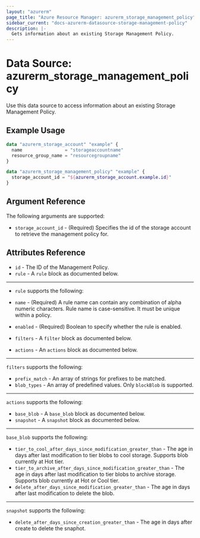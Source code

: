 ```yaml
---
layout: "azurerm"
page_title: "Azure Resource Manager: azurerm_storage_management_policy"
sidebar_current: "docs-azurerm-datasource-storage-management-policy"
description: |-
  Gets information about an existing Storage Management Policy.
---
```


# Data Source: azurerm_storage_management_policy

Use this data source to access information about an existing Storage Management Policy.

## Example Usage

```terraform
data "azurerm_storage_account" "example" {
  name                = "storageaccountname"
  resource_group_name = "resourcegroupname"
}

data "azurerm_storage_management_policy" "example" {
  storage_account_id = "${azurerm_storage_account.example.id}"
}
```

## Argument Reference

The following arguments are supported:

* `storage_account_id` - (Required) Specifies the id of the storage account to retrieve the management policy for.

## Attributes Reference

* `id` - The ID of the Management Policy.
* `rule` - A `rule` block as documented below.

---

* `rule` supports the following:

* `name` - (Required) A rule name can contain any combination of alpha numeric characters. Rule name is case-sensitive. It must be unique within a policy.
* `enabled` - (Required)  Boolean to specify whether the rule is enabled.
* `filters` - A `filter` block as documented below.
* `actions` - An `actions` block as documented below.

---

`filters` supports the following:

* `prefix_match` - An array of strings for prefixes to be matched.
* `blob_types` - An array of predefined values. Only `blockBlob` is supported.

---

`actions` supports the following:

* `base_blob` - A `base_blob` block as documented below.
* `snapshot` - A `snapshot` block as documented below.

---

`base_blob` supports the following:

* `tier_to_cool_after_days_since_modification_greater_than` - The age in days after last modification to tier blobs to cool storage. Supports blob currently at Hot tier.
* `tier_to_archive_after_days_since_modification_greater_than` - The age in days after last modification to tier blobs to archive storage. Supports blob currently at Hot or Cool tier.
* `delete_after_days_since_modification_greater_than` - The age in days after last modification to delete the blob.

---

`snapshot` supports the following:

* `delete_after_days_since_creation_greater_than` - The age in days after create to delete the snaphot.
